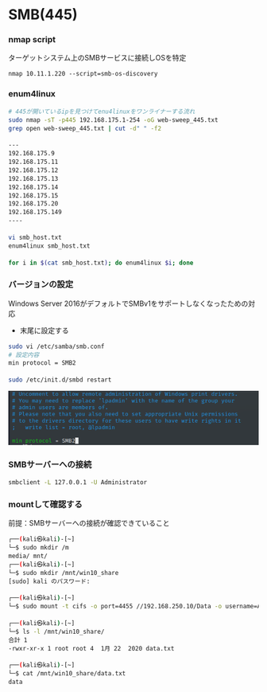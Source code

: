 # SMB(445)

### nmap script

ターゲットシステム上のSMBサービスに接続しOSを特定

```
nmap 10.11.1.220 --script=smb-os-discovery
```



### enum4linux

```bash
# 445が開いているipを見つけてenu4linuxをワンライナーする流れ
sudo nmap -sT -p445 192.168.175.1-254 -oG web-sweep_445.txt
grep open web-sweep_445.txt | cut -d" " -f2

---
192.168.175.9
192.168.175.11
192.168.175.12
192.168.175.13
192.168.175.14
192.168.175.15
192.168.175.20
192.168.175.149
----

vi smb_host.txt
enum4linux smb_host.txt

for i in $(cat smb_host.txt); do enum4linux $i; done
```



### バージョンの設定

Windows Server 2016がデフォルトでSMBv1をサポートしなくなったための対応

* 末尾に設定する

```bash
sudo vi /etc/samba/smb.conf
# 設定内容
min protocol = SMB2

sudo /etc/init.d/smbd restart
```

![image-20230107093832057](img/SMB(445)/image-20230107093832057.png)



### SMBサーバーへの接続

```bash
smbclient -L 127.0.0.1 -U Administrator
```



### mountして確認する

前提：SMBサーバーへの接続が確認できていること

```bash
┌──(kali㉿kali)-[~]
└─$ sudo mkdir /m                                                                                
media/ mnt/   
┌──(kali㉿kali)-[~]
└─$ sudo mkdir /mnt/win10_share                                                                  
[sudo] kali のパスワード:

┌──(kali㉿kali)-[~]
└─$ sudo mount -t cifs -o port=4455 //192.168.250.10/Data -o username=Administrator,password=lab /mnt/win10_share

┌──(kali㉿kali)-[~]
└─$ ls -l /mnt/win10_share/                                                                      
合計 1
-rwxr-xr-x 1 root root 4  1月 22  2020 data.txt

┌──(kali㉿kali)-[~]
└─$ cat /mnt/win10_share/data.txt
data
```



